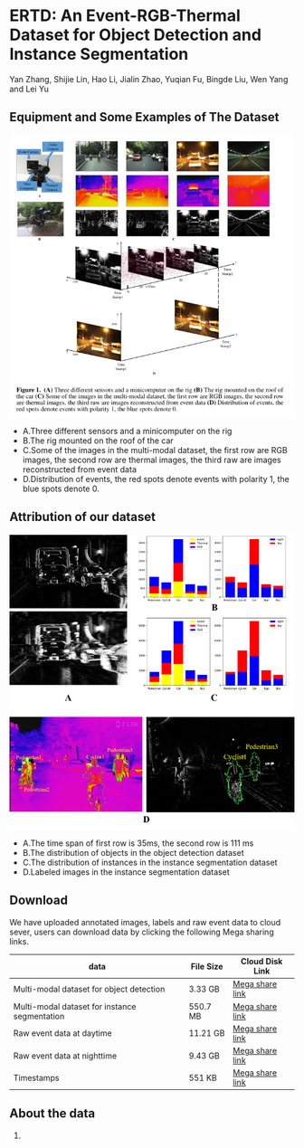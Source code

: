 # ERTD: An Event-RGB-Thermal Dataset for Object Detection and Instance Segmentation
Yan Zhang, Shijie Lin, Hao Li, Jialin Zhao, Yuqian Fu, Bingde Liu, Wen Yang and Lei Yu
## Equipment and Some Examples of The Dataset
<img src="images/figure1.png" width="800" hegiht="600" align=center />

- A.Three different sensors and a minicomputer on the rig 
- B.The rig mounted on the roof of the car 
- C.Some of the images in the multi-modal dataset, the first row are RGB images, the second row are thermal images, the third raw are images reconstructed from event data 
- D.Distribution of events, the red spots denote events with polarity 1, the blue spots denote 0.

## Attribution of our dataset
<img src="images/figure2.png" width="800" hegiht="600" align=center />

- A.The time span of first row is 35ms, the second row is 111 ms 
- B.The distribution of objects in the object detection dataset 
- C.The distribution of instances in the instance segmentation dataset 
- D.Labeled images in the instance segmentation dataset

## Download
We have uploaded annotated images, labels and raw event data to cloud sever, users can download data by clicking the following Mega sharing links.


data | File Size |Cloud Disk Link
------------ | -------------| -------------
Multi-modal dataset for object detection | 3.33  GB |[Mega share link](https://mega.nz/#F!pwclxSIY!A4RM_dHoQL4V_jBT0TvZBQ)
Multi-modal dataset for instance segmentation | 550.7  MB |[Mega share link](https://mega.nz/#!Mo1zSQhB!6goY8dhxHGLsK73WLLso5YvztM4QBeInag9V4DblWOs)
Raw event data at daytime | 11.21 GB |[Mega share link](https://mega.nz/#!QN0jWASD!c70PnQAlnVwUCJNCYyaU7WA1YFBgJPvuZr8_2EOvdrg)
Raw event data at nighttime | 9.43  GB |[Mega share link](https://mega.nz/#!8ktzhSRT!IsfInLvgZJBh9y3CYY6LPUCr73ScE9fnM1lGqpz1eU8)
Timestamps| 551 KB|[Mega share link](https://mega.nz/#!Z591CK6Z!Uyumhg5gaPMYFjDazbCeLEQLeUAi-RM9Y5wgGGYGN40)
## About the data
1.
